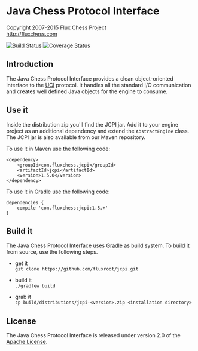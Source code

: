 Java Chess Protocol Interface
=============================

Copyright 2007-2015 Flux Chess Project  
http://fluxchess.com

[![Build Status](https://travis-ci.org/fluxroot/jcpi.png?branch=1.4.x)](https://travis-ci.org/fluxroot/jcpi) [![Coverage Status](https://coveralls.io/repos/fluxroot/jcpi/badge.png?branch=1.4.x)](https://coveralls.io/r/fluxroot/jcpi?branch=1.4.x)


Introduction
------------
The Java Chess Protocol Interface provides a clean object-oriented interface to
the [UCI] protocol. It handles all the standard I/O communication and creates
well defined Java objects for the engine to consume.


Use it
------
Inside the distribution zip you'll find the JCPI jar. Add it to your engine
project as an additional dependency and extend the `AbstractEngine` class. The
JCPI jar is also available from our Maven repository.

To use it in Maven use the following code:

    <dependency>
        <groupId>com.fluxchess.jcpi</groupId>
        <artifactId>jcpi</artifactId>
        <version>1.5.0</version>
    </dependency>

To use it in Gradle use the following code:

    dependencies {
        compile 'com.fluxchess:jcpi:1.5.+'
    }


Build it
--------
The Java Chess Protocol Interface uses [Gradle] as build system. To build it
from source, use the following steps.

- get it  
`git clone https://github.com/fluxroot/jcpi.git`

- build it  
`./gradlew build`

- grab it  
`cp build/distributions/jcpi-<version>.zip <installation directory>`


License
-------
The Java Chess Protocol Interface is released under version 2.0 of the
[Apache License].


[UCI]: http://www.shredderchess.com/chess-info/features/uci-universal-chess-interface.html
[Gradle]: http://gradle.org/
[Apache License]: http://www.apache.org/licenses/LICENSE-2.0

